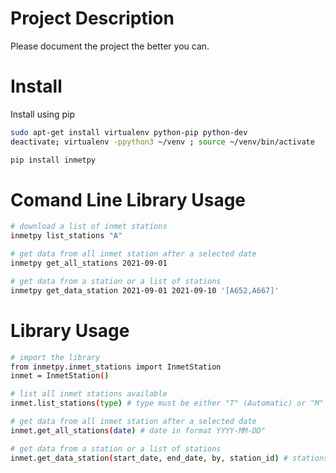 # Project Description

Please document the project the better you can.

# Install

Install using pip

```bash
sudo apt-get install virtualenv python-pip python-dev
deactivate; virtualenv -ppython3 ~/venv ; source ~/venv/bin/activate
```

```bash
pip install inmetpy
```

# Comand Line Library Usage

```bash
# download a list of inmet stations
inmetpy list_stations "A"

# get data from all inmet station after a selected date
inmetpy get_all_stations 2021-09-01

# get data from a station or a list of stations
inmetpy get_data_station 2021-09-01 2021-09-10 '[A652,A667]'
```

# Library Usage

```bash
# import the library
from inmetpy.inmet_stations import InmetStation
inmet = InmetStation()

# list all inmet stations available
inmet.list_stations(type) # type must be either "T" (Automatic) or "M" (Manual)

# get data from all inmet station after a selected date
inmet.get_all_stations(date) # date in format YYYY-MM-DD"

# get data from a station or a list of stations
inmet.get_data_station(start_date, end_date, by, station_id) # stations must be a string or a list of strings of the "CD_ESTACAO" ID of the stations you want
```
